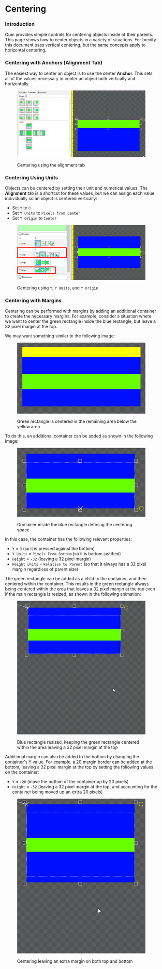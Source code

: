 # Centering

### Introduction

Gum provides simple controls for centering objects inside of their parents. This page shows how to center objects in a variety of situations. For brevity this document uses vertical centering, but the same concepts apply to horizontal centering.

### Centering with Anchors (Alignment Tab)

The easiest way to center an object is to use the center **Anchor**. This sets all of the values necessary to center an object both vertically and horizontally.

<figure><img src="../../../.gitbook/assets/03_17 17 44.gif" alt=""><figcaption><p>Centering using the alignment tab</p></figcaption></figure>

### Centering Using Units

Objects can be centered by setting their unit and numerical values. The **Alignment** tab is a shortcut for these values, but we can assign each value individually so an object is centered vertically:

* Set `Y` to `0`
* Set `Y Units` to `Pixels from Center`
* Set `Y Origin` to `Center`

<figure><img src="../../../.gitbook/assets/image (120).png" alt=""><figcaption><p>Centering using <code>Y</code>, <code>Y Units</code>, and <code>Y Origin</code></p></figcaption></figure>

### Centering with Margins

Centering can be performed with margins by adding an additional container to create the necessary margins. For example, consider a situation where we want to center the green rectangle inside the blue rectangle, but leave a 32 pixel margin at the top.

We may want something similar to the following image:

<figure><img src="../../../.gitbook/assets/image (121).png" alt=""><figcaption><p>Green rectangle is centered in the remaining area below the yellow area</p></figcaption></figure>

To do this, an additional container can be added as shown in the following image:

<figure><img src="../../../.gitbook/assets/image (122).png" alt=""><figcaption><p>Container inside the blue rectangle defining the centering space</p></figcaption></figure>

In this case, the container has the following relevant properties:

* `Y` = `0` (so it is pressed against the bottom)
* `Y Units` = `Pixels From Bottom` (so it is bottom justified)
* `Height` = `-32` (leaving a 32 pixel margin)
* `Height Units` = `Relative to Parent` (so that it always has a 32 pixel margin regardless of parent size)

The green rectangle can be added as a child to the container, and then centered within the container. This results in the green rectangle always being centered within the area that leaves a 32 pixel margin at the top even if the main rectangle is resized, as shown in the following animation:

<figure><img src="../../../.gitbook/assets/03_17 27 42.gif" alt=""><figcaption><p>Blue rectangle resized, keeping the green rectangle centered within the area leaving a 32 pixel margin at the top</p></figcaption></figure>

Additional margin can also be added to the bottom by changing the container's Y value. For example, a 20 margin border can be added at the bottom, leaving a 32 pixel margin at the top by setting the following values on the container:

* `Y` = `-20` (move the bottom of the container up by 20 pixels)
* `Height` = `-52` (leaving a 32 pixel margin at the top, and accounting for the container being moved up an extra 20 pixels)

<figure><img src="../../../.gitbook/assets/03_17 30 01.gif" alt=""><figcaption><p>Centering leaving an extra margin on both top and bottom</p></figcaption></figure>
